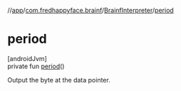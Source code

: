 //[app](../../../index.md)/[com.fredhappyface.brainf](../index.md)/[BrainfInterpreter](index.md)/[period](period.md)

# period

[androidJvm]\
private fun [period](period.md)()

Output the byte at the data pointer.
